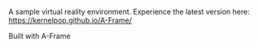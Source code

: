 A sample virtual reality environment. Experience the latest version here: https://kernelpop.github.io/A-Frame/  

Built with A-Frame
